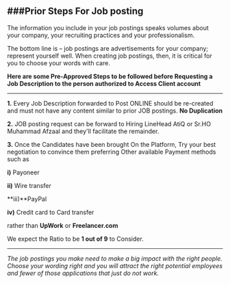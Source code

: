 ###Prior Steps For Job posting
----------------------

The information you include in your job postings speaks volumes about your company, your recruiting practices and your professionalism. 

The bottom line is – job postings are advertisements for your company; represent yourself well.
When creating job postings, then, it is critical for you to choose your words with care.

**Here are some Pre-Approved Steps to be followed before Requesting a Job Description to the person authorized to Access Client account**

--------------
**1.** Every Job Description forwarded to Post ONLINE should be re-created and must not have any content similar to prior JOB postings. **No Duplication**

**2.** JOB posting request can be forward to Hiring LineHead AtiQ or Sr.HO Muhammad Afzaal and they'll facilitate the remainder.

**3.** Once the Candidates have been brought On the Platform, Try your best negotiation to convince them preferring Other available Payment methods such as

**i)** Payoneer

**ii)** Wire transfer

**iii)**PayPal

**iv)** Credit card to Card transfer

rather than **UpWork** or **Freelancer.com**

We expect the Ratio to be **1 out of 9** to Consider.

------------
*The job postings you make need to make a big impact with the right people.
Choose your wording right and you will attract the right potential employees and fewer of those applications that 
just do not work.*

